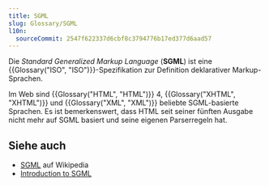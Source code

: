```yaml
---
title: SGML
slug: Glossary/SGML
l10n:
  sourceCommit: 2547f622337d6cbf8c3794776b17ed377d6aad57
---
```


Die _Standard Generalized Markup Language_ (**SGML**) ist eine {{Glossary("ISO", "ISO")}}-Spezifikation zur Definition deklarativer Markup-Sprachen.

Im Web sind {{Glossary("HTML", "HTML")}} 4, {{Glossary("XHTML", "XHTML")}} und {{Glossary("XML", "XML")}} beliebte SGML-basierte Sprachen. Es ist bemerkenswert, dass HTML seit seiner fünften Ausgabe nicht mehr auf SGML basiert und seine eigenen Parserregeln hat.

## Siehe auch

- [SGML](https://en.wikipedia.org/wiki/SGML) auf Wikipedia
- [Introduction to SGML](https://www.tei-c.org/Vault/GL/P3/SG.htm)
